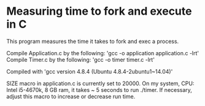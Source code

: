 # Measuring time to fork and execute in C

This program measures the time it takes to fork and exec a process. 

Compile Application.c by the following: 'gcc -o application application.c -lrt'
Compile Timer.c by the following: 'gcc -o timer timer.c -lrt'

Compiled with 'gcc version 4.8.4 (Ubuntu 4.8.4-2ubuntu1~14.04)'

SIZE macro in application.c is currently set to 20000. On my system, CPU: Intel i5-4670k, 8 GB ram, it takes ~ 5 seconds to run ./timer. If necessary, adjust this macro to increase or decrease run time. 

